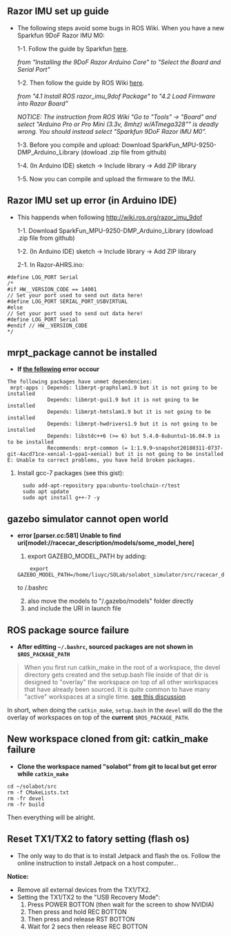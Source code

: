 ## Razor IMU set up guide
- The following steps avoid some bugs in ROS Wiki. When you have a new Sparkfun 9DoF Razor IMU M0:

  1-1. Follow the guide by Sparkfun [here](https://learn.sparkfun.com/tutorials/9dof-razor-imu-m0-hookup-guide).
  
  *from "Installing the 9DoF Razor Arduino Core" to "Select the Board and Serial Port"*
  
  1-2. Then follow the guide by ROS Wiki [here](http://wiki.ros.org/razor_imu_9dof).
  
  *from "4.1 Install ROS razor_imu_9dof Package" to "4.2 Load Firmware into Razor Board"*
  
  *NOTICE: The instruction from ROS Wiki "Go to "Tools" → "Board" and select "Arduino Pro or Pro Mini (3.3v, 8mhz) w/ATmega328"" is deadly wrong. You should instead select "Sparkfun 9DoF Razor IMU M0".*
  
  1-3. Before you compile and upload: Download SparkFun_MPU-9250-DMP_Arduino_Library (dowload .zip file from github)
  
  1-4. (In Arduino IDE) sketch -> Include library -> Add ZIP library
  
  1-5. Now you can compile and upload the firmware to the IMU.
  
  

## Razor IMU set up error (in Arduino IDE)
- This happends when following http://wiki.ros.org/razor_imu_9dof

  1-1. Download SparkFun_MPU-9250-DMP_Arduino_Library (dowload .zip file from github)
  
  1-2. (In Arduino IDE) sketch -> Include library -> Add ZIP library

  2-1. In Razor-AHRS.ino:
```
#define LOG_PORT Serial
/*
#if HW__VERSION_CODE == 14001
// Set your port used to send out data here!
#define LOG_PORT SERIAL_PORT_USBVIRTUAL
#else
// Set your port used to send out data here!
#define LOG_PORT Serial
#endif // HW__VERSION_CODE
*/
```

## mrpt_package cannot be installed

- **If [the fellowing](https://github.com/MRPT/mrpt/issues/682) error occour**
```
The following packages have unmet dependencies:
 mrpt-apps : Depends: libmrpt-graphslam1.9 but it is not going to be installed
             Depends: libmrpt-gui1.9 but it is not going to be installed
             Depends: libmrpt-hmtslam1.9 but it is not going to be installed
             Depends: libmrpt-hwdrivers1.9 but it is not going to be installed
             Depends: libstdc++6 (>= 6) but 5.4.0-6ubuntu1~16.04.9 is to be installed
             Recommends: mrpt-common (= 1:1.9.9~snapshot20180311-0737-git-4acd71ce-xenial-1~ppa1~xenial) but it is not going to be installed
E: Unable to correct problems, you have held broken packages.
```
  
  1. Install gcc-7 packages (see this gist):
  ```
       sudo add-apt-repository ppa:ubuntu-toolchain-r/test
       sudo apt update
       sudo apt install g++-7 -y
  ```
## **gazebo simulator** cannot open world

- **error [parser.cc:581] Unable to find uri[model://racecar_description/models/some_model_here]**
  
  1. export GAZEBO_MODEL_PATH by adding:
  ```
      export GAZEBO_MODEL_PATH=/home/liuyc/SOLab/solabot_simulator/src/racecar_description/models:$GAZEBO_MODEL_PATH
  ```  
     to /.bashrc  
     
  2. also move the models to "/.gazebo/models" folder directly   
  3. and include the URI in launch file

## ROS package source failure

- **After editting `~/.bashrc`, sourced packages are not shown in `$ROS_PACKAGE_PATH`**

> When you first run catkin_make in the root of a workspace, the devel directory gets created and the setup.bash file inside of that dir is designed to "overlay" the workspace on top of all other workspaces that have already been sourced. It is quite common to have many "active" workspaces at a single time. [see this discussion](https://answers.ros.org/question/205976/sourcing-from-multiple-workspaces/)
    
   In short, when doing the `catkin_make`, `setup.bash` in the `devel` will do the the overlay of workspaces on top of the **current** `$ROS_PACKAGE_PATH`. 
   
## New workspace cloned from git: catkin_make failure 

- **Clone the workspace named "solabot" from git to local but get error while `catkin_make`**

```
cd ~/solabot/src
rm -f CMakeLists.txt 
rm -fr devel
rm -fr build
```

Then everything will be alright.


## Reset TX1/TX2 to fatory setting (flash os)

- The only way to do that is to install Jetpack and flash the os.
Follow the online instruction to install Jetpack on a host computer...

**Notice:**
- Remove all external devices from the TX1/TX2.
- Setting the TX1/TX2 to the "USB Recovery Mode": 
  1. Press POWER BOTTON (then wait for the screen to show NVIDIA)
  2. Then press and hold REC BOTTON
  3. Then press and release RST BOTTON
  4. Wait for 2 secs then release REC BOTTON
